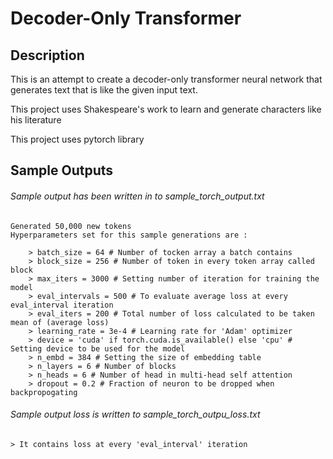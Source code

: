 # Decoder-Only Transformer

## Description

This is an attempt to create a decoder-only transformer neural network that generates text that is like the given input text.

This project uses Shakespeare's work to learn and generate characters like his literature

This project uses pytorch library

## Sample Outputs

###### Sample output has been written in to sample_torch_output.txt
    Generated 50,000 new tokens
    Hyperparameters set for this sample generations are : 

        > batch_size = 64 # Number of tocken array a batch contains
        > block_size = 256 # Number of token in every token array called block
        > max_iters = 3000 # Setting number of iteration for training the model
        > eval_intervals = 500 # To evaluate average loss at every eval_interval iteration 
        > eval_iters = 200 # Total number of loss calculated to be taken mean of (average loss)
        > learning_rate = 3e-4 # Learning rate for 'Adam' optimizer
        > device = 'cuda' if torch.cuda.is_available() else 'cpu' # Setting device to be used for the model
        > n_embd = 384 # Setting the size of embedding table
        > n_layers = 6 # Number of blocks
        > n_heads = 6 # Number of head in multi-head self attention
        > dropout = 0.2 # Fraction of neuron to be dropped when backpropogating

###### Sample output loss is written to sample_torch_outpu_loss.txt
    > It contains loss at every 'eval_interval' iteration